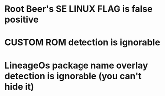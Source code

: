 # Root Beer's SE LINUX FLAG is false positive 
# CUSTOM ROM detection is ignorable
# LineageOs package name overlay detection is ignorable (you can't hide it)
